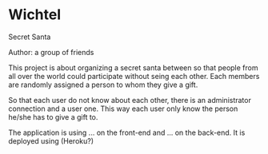 # Wichtel

Secret Santa 

Author: a group of friends 

This project is about organizing a secret santa between so that people from all over the world could participate without seing each other. Each members are randomly assigned a person to whom they give a gift. 

So that each user do not know about each other, there is an administrator connection and a user one. This way each user only know the person he/she has to give a gift to. 

The application is using ... on the front-end and ... on the back-end. It is deployed using (Heroku?)
